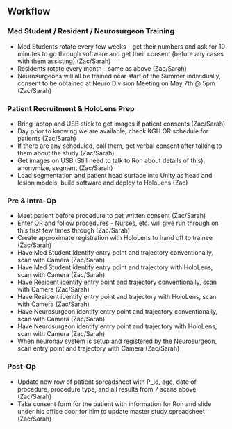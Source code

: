 ## Workflow

### Med Student / Resident / Neurosurgeon Training

* Med Students rotate every few weeks - get their numbers and ask for 10 minutes to go through software and get their consent (before any cases with them assisting) (Zac/Sarah)
* Residents rotate every month - same as above (Zac/Sarah)
* Neurosurgeons will all be trained near start of the Summer individually, consent to be obtained at Neuro Division Meeting on May 7th @ 5pm (Zac/Sarah)

### Patient Recruitment & HoloLens Prep

* Bring laptop and USB stick to get images if patient consents (Zac/Sarah)
* Day prior to knowing we are available, check KGH OR schedule for patients (Zac/Sarah)
* If there are any scheduled, call them, get verbal consent after talking to them about the study (Zac/Sarah)
* Get images on USB (Still need to talk to Ron about details of this), anonymize, segment (Zac/Sarah)
* Load segmentation and patient head surface into Unity as head and lesion models, build software and deploy to HoloLens (Zac)

### Pre & Intra-Op

* Meet patient before procedure to get written consent (Zac/Sarah)
* Enter OR and follow procedures - Nurses, etc. will give run through on this first few times through (Zac/Sarah)
* Create approximate registration with HoloLens to hand off to trainee (Zac/Sarah)
* Have Med Student identify entry point and trajectory conventionally, scan with Camera (Zac/Sarah)
* Have Med Student identify entry point and trajectory with HoloLens, scan with Camera (Zac/Sarah)
* Have Resident identify entry point and trajectory conventionally, scan with Camera (Zac/Sarah)
* Have Resident identify entry point and trajectory with HoloLens, scan with Camera (Zac/Sarah)
* Have Neurosurgeon identify entry point and trajectory conventionally, scan with Camera (Zac/Sarah)
* Have Neurosurgeon identify entry point and trajectory with HoloLens, scan with Camera (Zac/Sarah)
* When neuronav system is setup and registered by the Neurosurgeon, scan entry point and trajectory with Camera (Zac/Sarah)

### Post-Op

* Update new row of patient spreadsheet with P_id, age, date of procedure, procedure type, and all results from 7 scans above (Zac/Sarah)
* Take consent form for the patient with information for Ron and slide under his office door for him to update master study spreadsheet (Zac/Sarah)
